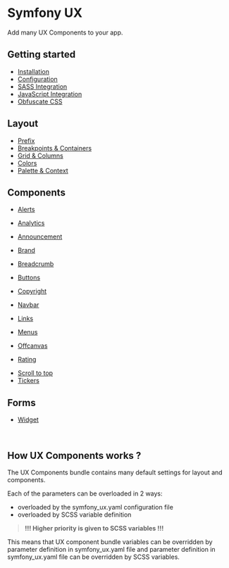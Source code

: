 # Symfony UX

Add many UX Components to your app.

## Getting started
- [Installation](./getting-started/installation.md)
- [Configuration](./getting-started/configuration.md)
- [SASS Integration](./getting-started/sass-integration.md)
- [JavaScript Integration](./getting-started/js-integration.md)
- [Obfuscate CSS](./getting-started/obfuscate-css.md)

## Layout
- [Prefix](./layout/prefix.md)
- [Breakpoints & Containers](./layout/breakpoints.md)
- [Grid & Columns](./layout/grid.md)
- [Colors](./layout/colors.md)
- [Palette & Context](./layout/palette.md)
<!-- - [Themes](./layout/themes.md) -->
<!-- - [Transitions](./layout/transitions.md) -->

## Components
<!-- - [Accordions](./components/accordion.md) -->
- [Alerts](./components/alert.md)
- [Analytics](./components/analytics.md)
- [Announcement](./components/announcement.md)
- [Brand](./components/brand.md)
- [Breadcrumb](./components/breadcrumb.md)
- [Buttons](./components/buttons.md)
- [Copyright](./components/copyright.md)
- [Navbar](./components/navbar.md)

- [Links](./components/link.md)
- [Menus](./components/menu.md)
- [Offcanvas](./components/offcanvas.md)
- [Rating](./components/rating.md)
<!-- - [Rotators](./components/rotator.md) -->
- [Scroll to top](./components/scroll-to-top.md)
- [Tickers](./components/ticker.md)

## Forms
  - [Widget](./forms/widgets.md)

<br>

## How UX Components works ?

The UX Components bundle contains many default settings for layout and components.

Each of the parameters can be overloaded in 2 ways:
- overloaded by the symfony_ux.yaml configuration file
- overloaded by SCSS variable definition

> **!!! Higher priority is given to SCSS variables !!!**

This means that UX component bundle variables can be overridden by parameter definition in symfony_ux.yaml file and parameter definition in symfony_ux.yaml file can be overridden by SCSS variables.
